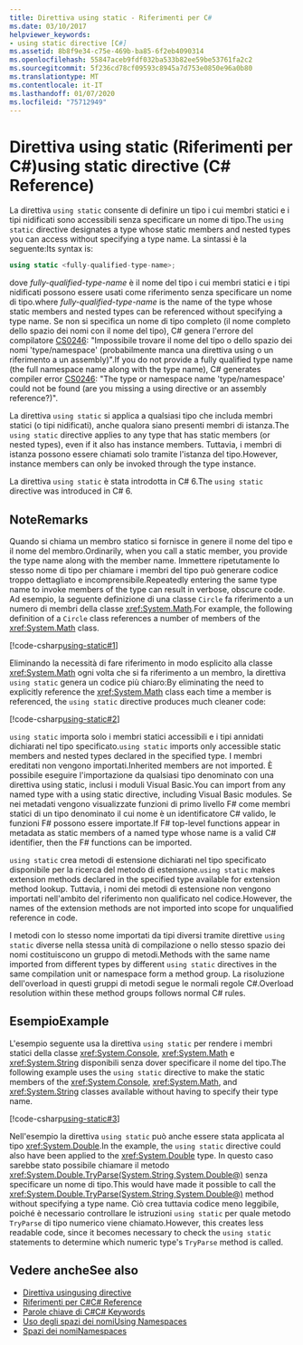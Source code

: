 ```yaml
---
title: Direttiva using static - Riferimenti per C#
ms.date: 03/10/2017
helpviewer_keywords:
- using static directive [C#]
ms.assetid: 8b8f9e34-c75e-469b-ba85-6f2eb4090314
ms.openlocfilehash: 55847aceb9fdf032ba533b82ee59be53761fa2c2
ms.sourcegitcommit: 5f236cd78cf09593c8945a7d753e0850e96a0b80
ms.translationtype: MT
ms.contentlocale: it-IT
ms.lasthandoff: 01/07/2020
ms.locfileid: "75712949"
---
```

# <a name="using-static-directive-c-reference"></a><span data-ttu-id="492d3-102">Direttiva using static (Riferimenti per C#)</span><span class="sxs-lookup"><span data-stu-id="492d3-102">using static directive (C# Reference)</span></span>

<span data-ttu-id="492d3-103">La direttiva `using static` consente di definire un tipo i cui membri statici e i tipi nidificati sono accessibili senza specificare un nome di tipo.</span><span class="sxs-lookup"><span data-stu-id="492d3-103">The `using static` directive designates a type whose static members and nested types you can access without specifying a type name.</span></span> <span data-ttu-id="492d3-104">La sintassi è la seguente:</span><span class="sxs-lookup"><span data-stu-id="492d3-104">Its syntax is:</span></span>

```csharp
using static <fully-qualified-type-name>;
```

<span data-ttu-id="492d3-105">dove *fully-qualified-type-name* è il nome del tipo i cui membri statici e i tipi nidificati possono essere usati come riferimento senza specificare un nome di tipo.</span><span class="sxs-lookup"><span data-stu-id="492d3-105">where *fully-qualified-type-name* is the name of the type whose static members and nested types can be referenced without specifying a type name.</span></span> <span data-ttu-id="492d3-106">Se non si specifica un nome di tipo completo (il nome completo dello spazio dei nomi con il nome del tipo), C# genera l'errore del compilatore [CS0246](../compiler-messages/cs0246.md): "Impossibile trovare il nome del tipo o dello spazio dei nomi 'type/namespace' (probabilmente manca una direttiva using o un riferimento a un assembly)".</span><span class="sxs-lookup"><span data-stu-id="492d3-106">If you do not provide a fully qualified type name (the full namespace name along with the type name), C# generates compiler error [CS0246](../compiler-messages/cs0246.md): "The type or namespace name 'type/namespace' could not be found (are you missing a using directive or an assembly reference?)".</span></span>

<span data-ttu-id="492d3-107">La direttiva `using static` si applica a qualsiasi tipo che includa membri statici (o tipi nidificati), anche qualora siano presenti membri di istanza.</span><span class="sxs-lookup"><span data-stu-id="492d3-107">The `using static` directive applies to any type that has static members (or nested types), even if it also has instance members.</span></span> <span data-ttu-id="492d3-108">Tuttavia, i membri di istanza possono essere chiamati solo tramite l'istanza del tipo.</span><span class="sxs-lookup"><span data-stu-id="492d3-108">However, instance members can only be invoked through the type instance.</span></span>

<span data-ttu-id="492d3-109">La direttiva `using static` è stata introdotta in C# 6.</span><span class="sxs-lookup"><span data-stu-id="492d3-109">The `using static` directive was introduced in C# 6.</span></span>

## <a name="remarks"></a><span data-ttu-id="492d3-110">Note</span><span class="sxs-lookup"><span data-stu-id="492d3-110">Remarks</span></span>

<span data-ttu-id="492d3-111">Quando si chiama un membro statico si fornisce in genere il nome del tipo e il nome del membro.</span><span class="sxs-lookup"><span data-stu-id="492d3-111">Ordinarily, when you call a static member, you provide the type name along with the member name.</span></span> <span data-ttu-id="492d3-112">Immettere ripetutamente lo stesso nome di tipo per chiamare i membri del tipo può generare codice troppo dettagliato e incomprensibile.</span><span class="sxs-lookup"><span data-stu-id="492d3-112">Repeatedly entering the same type name to invoke members of the type can result in verbose, obscure code.</span></span> <span data-ttu-id="492d3-113">Ad esempio, la seguente definizione di una classe `Circle` fa riferimento a un numero di membri della classe <xref:System.Math>.</span><span class="sxs-lookup"><span data-stu-id="492d3-113">For example, the following definition of a `Circle` class references a number of members of the <xref:System.Math> class.</span></span>

[!code-csharp[using-static#1](~/samples/snippets/csharp/language-reference/keywords/using/using-static1.cs#1)]

<span data-ttu-id="492d3-114">Eliminando la necessità di fare riferimento in modo esplicito alla classe <xref:System.Math> ogni volta che si fa riferimento a un membro, la direttiva `using static` genera un codice più chiaro:</span><span class="sxs-lookup"><span data-stu-id="492d3-114">By eliminating the need to explicitly reference the <xref:System.Math> class each time a member is referenced, the `using static` directive produces much cleaner code:</span></span>

[!code-csharp[using-static#2](~/samples/snippets/csharp/language-reference/keywords/using/using-static2.cs#1)]

<span data-ttu-id="492d3-115">`using static` importa solo i membri statici accessibili e i tipi annidati dichiarati nel tipo specificato.</span><span class="sxs-lookup"><span data-stu-id="492d3-115">`using static` imports only accessible static members and nested types declared in the specified type.</span></span>  <span data-ttu-id="492d3-116">I membri ereditati non vengono importati.</span><span class="sxs-lookup"><span data-stu-id="492d3-116">Inherited members are not imported.</span></span>  <span data-ttu-id="492d3-117">È possibile eseguire l'importazione da qualsiasi tipo denominato con una direttiva using static, inclusi i moduli Visual Basic.</span><span class="sxs-lookup"><span data-stu-id="492d3-117">You can import from any named type with a using static directive, including Visual Basic modules.</span></span>  <span data-ttu-id="492d3-118">Se nei metadati vengono visualizzate funzioni di primo livello F# come membri statici di un tipo denominato il cui nome è un identificatore C# valido, le funzioni F# possono essere importate.</span><span class="sxs-lookup"><span data-stu-id="492d3-118">If F# top-level functions appear in metadata as static members of a named type whose name is a valid C# identifier, then the F# functions can be imported.</span></span>

 <span data-ttu-id="492d3-119">`using static` crea metodi di estensione dichiarati nel tipo specificato disponibile per la ricerca del metodo di estensione.</span><span class="sxs-lookup"><span data-stu-id="492d3-119">`using static` makes extension methods declared in the specified type available for extension method lookup.</span></span>  <span data-ttu-id="492d3-120">Tuttavia, i nomi dei metodi di estensione non vengono importati nell'ambito del riferimento non qualificato nel codice.</span><span class="sxs-lookup"><span data-stu-id="492d3-120">However, the names of the extension methods are not imported into scope for unqualified reference in code.</span></span>

 <span data-ttu-id="492d3-121">I metodi con lo stesso nome importati da tipi diversi tramite direttive `using static` diverse nella stessa unità di compilazione o nello stesso spazio dei nomi costituiscono un gruppo di metodi.</span><span class="sxs-lookup"><span data-stu-id="492d3-121">Methods with the same name imported from different types by different `using static` directives in the same compilation unit or namespace form a method group.</span></span>  <span data-ttu-id="492d3-122">La risoluzione dell'overload in questi gruppi di metodi segue le normali regole C#.</span><span class="sxs-lookup"><span data-stu-id="492d3-122">Overload resolution within these method groups follows normal C# rules.</span></span>

## <a name="example"></a><span data-ttu-id="492d3-123">Esempio</span><span class="sxs-lookup"><span data-stu-id="492d3-123">Example</span></span>

<span data-ttu-id="492d3-124">L'esempio seguente usa la direttiva `using static` per rendere i membri statici della classe <xref:System.Console>, <xref:System.Math> e <xref:System.String> disponibili senza dover specificare il nome del tipo.</span><span class="sxs-lookup"><span data-stu-id="492d3-124">The following example uses the `using static` directive to make the static members of the <xref:System.Console>, <xref:System.Math>, and <xref:System.String> classes available without having to specify their type name.</span></span>

[!code-csharp[using-static#3](~/samples/snippets/csharp/language-reference/keywords/using/using-static3.cs)]

<span data-ttu-id="492d3-125">Nell'esempio la direttiva `using static` può anche essere stata applicata al tipo <xref:System.Double>.</span><span class="sxs-lookup"><span data-stu-id="492d3-125">In the example, the `using static` directive could also have been applied to the <xref:System.Double> type.</span></span> <span data-ttu-id="492d3-126">In questo caso sarebbe stato possibile chiamare il metodo <xref:System.Double.TryParse(System.String,System.Double@)> senza specificare un nome di tipo.</span><span class="sxs-lookup"><span data-stu-id="492d3-126">This would have made it possible to call the <xref:System.Double.TryParse(System.String,System.Double@)> method without specifying a type name.</span></span> <span data-ttu-id="492d3-127">Ciò crea tuttavia codice meno leggibile, poiché è necessario controllare le istruzioni `using static` per quale metodo `TryParse` di tipo numerico viene chiamato.</span><span class="sxs-lookup"><span data-stu-id="492d3-127">However, this creates less readable code, since it becomes necessary to check the `using static` statements to determine which numeric type's `TryParse` method is called.</span></span>

## <a name="see-also"></a><span data-ttu-id="492d3-128">Vedere anche</span><span class="sxs-lookup"><span data-stu-id="492d3-128">See also</span></span>

- [<span data-ttu-id="492d3-129">Direttiva using</span><span class="sxs-lookup"><span data-stu-id="492d3-129">using directive</span></span>](using-directive.md)
- [<span data-ttu-id="492d3-130">Riferimenti per C#</span><span class="sxs-lookup"><span data-stu-id="492d3-130">C# Reference</span></span>](../index.md)
- [<span data-ttu-id="492d3-131">Parole chiave di C#</span><span class="sxs-lookup"><span data-stu-id="492d3-131">C# Keywords</span></span>](index.md)
- [<span data-ttu-id="492d3-132">Uso degli spazi dei nomi</span><span class="sxs-lookup"><span data-stu-id="492d3-132">Using Namespaces</span></span>](../../programming-guide/namespaces/using-namespaces.md)
- [<span data-ttu-id="492d3-133">Spazi dei nomi</span><span class="sxs-lookup"><span data-stu-id="492d3-133">Namespaces</span></span>](../../programming-guide/namespaces/index.md)
